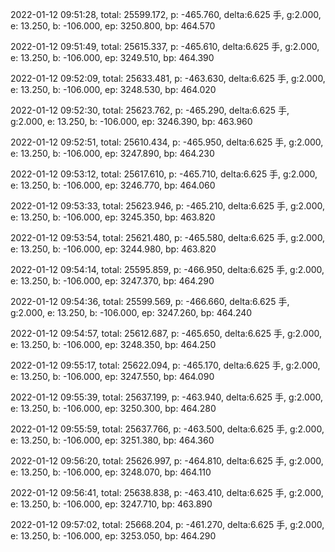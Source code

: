 2022-01-12 09:51:28, total: 25599.172, p: -465.760, delta:6.625 手, g:2.000, e: 13.250, b: -106.000, ep: 3250.800, bp: 464.570

2022-01-12 09:51:49, total: 25615.337, p: -465.610, delta:6.625 手, g:2.000, e: 13.250, b: -106.000, ep: 3249.510, bp: 464.390

2022-01-12 09:52:09, total: 25633.481, p: -463.630, delta:6.625 手, g:2.000, e: 13.250, b: -106.000, ep: 3248.530, bp: 464.020

2022-01-12 09:52:30, total: 25623.762, p: -465.290, delta:6.625 手, g:2.000, e: 13.250, b: -106.000, ep: 3246.390, bp: 463.960

2022-01-12 09:52:51, total: 25610.434, p: -465.950, delta:6.625 手, g:2.000, e: 13.250, b: -106.000, ep: 3247.890, bp: 464.230

2022-01-12 09:53:12, total: 25617.610, p: -465.710, delta:6.625 手, g:2.000, e: 13.250, b: -106.000, ep: 3246.770, bp: 464.060

2022-01-12 09:53:33, total: 25623.946, p: -465.210, delta:6.625 手, g:2.000, e: 13.250, b: -106.000, ep: 3245.350, bp: 463.820

2022-01-12 09:53:54, total: 25621.480, p: -465.580, delta:6.625 手, g:2.000, e: 13.250, b: -106.000, ep: 3244.980, bp: 463.820

2022-01-12 09:54:14, total: 25595.859, p: -466.950, delta:6.625 手, g:2.000, e: 13.250, b: -106.000, ep: 3247.370, bp: 464.290

2022-01-12 09:54:36, total: 25599.569, p: -466.660, delta:6.625 手, g:2.000, e: 13.250, b: -106.000, ep: 3247.260, bp: 464.240

2022-01-12 09:54:57, total: 25612.687, p: -465.650, delta:6.625 手, g:2.000, e: 13.250, b: -106.000, ep: 3248.350, bp: 464.250

2022-01-12 09:55:17, total: 25622.094, p: -465.170, delta:6.625 手, g:2.000, e: 13.250, b: -106.000, ep: 3247.550, bp: 464.090

2022-01-12 09:55:39, total: 25637.199, p: -463.940, delta:6.625 手, g:2.000, e: 13.250, b: -106.000, ep: 3250.300, bp: 464.280

2022-01-12 09:55:59, total: 25637.766, p: -463.500, delta:6.625 手, g:2.000, e: 13.250, b: -106.000, ep: 3251.380, bp: 464.360

2022-01-12 09:56:20, total: 25626.997, p: -464.810, delta:6.625 手, g:2.000, e: 13.250, b: -106.000, ep: 3248.070, bp: 464.110

2022-01-12 09:56:41, total: 25638.838, p: -463.410, delta:6.625 手, g:2.000, e: 13.250, b: -106.000, ep: 3247.710, bp: 463.890

2022-01-12 09:57:02, total: 25668.204, p: -461.270, delta:6.625 手, g:2.000, e: 13.250, b: -106.000, ep: 3253.050, bp: 464.290